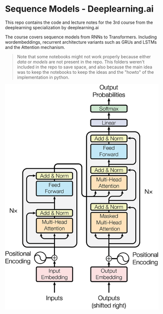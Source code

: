 # Sequence Models - Deeplearning.ai

This repo contains the code and lecture notes for the 3rd course from the deeplearning specialization by deeplearning.ai

The course covers sequence models from RNNs to Transformers. Including wordembeddings, recurrent architecture variants such as GRUs and LSTMs and the Attention mechanism.

> Note that some notebooks might not work properly because either _data_ or _models_ are not present in the repo. This folders weren't included in the repo to save space, and also because the main idea was to keep the notebooks to keep the ideas and the "howto" of the implementation in python.  

![alt text](image.png)
